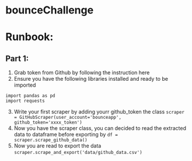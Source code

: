 # bounceChallenge

# Runbook:
## Part 1:

1. Grab token from Github by following the instruction here
2. Ensure you have the following libraries installed and ready to be imported

```
import pandas as pd
import requests
```
3. Write your first scraper by adding yourr github_token the class  `scraper = GitHubScraper(user_account='bounceapp', github_token='xxxx_token')`
4. Now you have the scraper class, you can decided to read the extracted data to dataframe before exporting by `df = scraper.scrape_github_data()`
5. Now you are read to export the data `scraper.scrape_and_export('data/github_data.csv')`